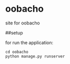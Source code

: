 # oobacho
site for oobacho

##setup

for run the application:
```
cd oobacho
python manage.py runserver 
```


